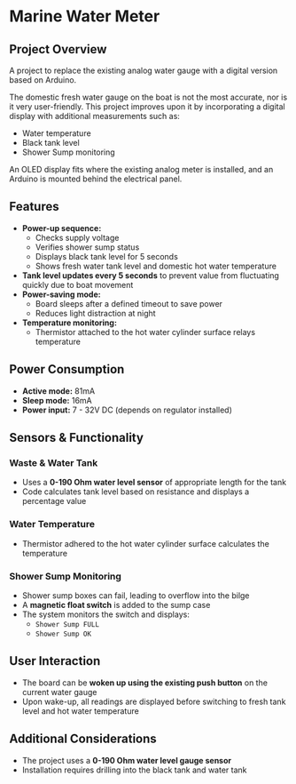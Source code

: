 # Marine Water Meter

## Project Overview
A project to replace the existing analog water gauge with a digital version based on Arduino.

The domestic fresh water gauge on the boat is not the most accurate, nor is it very user-friendly. This project improves upon it by incorporating a digital display with additional measurements such as:
- Water temperature
- Black tank level
- Shower Sump monitoring

An OLED display fits where the existing analog meter is installed, and an Arduino is mounted behind the electrical panel.

## Features
- **Power-up sequence:**
  - Checks supply voltage
  - Verifies shower sump status
  - Displays black tank level for 5 seconds
  - Shows fresh water tank level and domestic hot water temperature
- **Tank level updates every 5 seconds** to prevent value from fluctuating quickly due to boat movement
- **Power-saving mode:**
  - Board sleeps after a defined timeout to save power
  - Reduces light distraction at night
- **Temperature monitoring:**
  - Thermistor attached to the hot water cylinder surface relays temperature

## Power Consumption
- **Active mode:** 81mA
- **Sleep mode:** 16mA
- **Power input:** 7 - 32V DC (depends on regulator installed)

## Sensors & Functionality
### Waste & Water Tank
- Uses a **0-190 Ohm water level sensor** of appropriate length for the tank
- Code calculates tank level based on resistance and displays a percentage value

### Water Temperature
- Thermistor adhered to the hot water cylinder surface calculates the temperature

### Shower Sump Monitoring
- Shower sump boxes can fail, leading to overflow into the bilge
- A **magnetic float switch** is added to the sump case
- The system monitors the switch and displays:
  - `Shower Sump FULL`
  - `Shower Sump OK`

## User Interaction
- The board can be **woken up using the existing push button** on the current water gauge
- Upon wake-up, all readings are displayed before switching to fresh tank level and hot water temperature

## Additional Considerations
- The project uses a **0-190 Ohm water level gauge sensor**
- Installation requires drilling into the black tank and water tank



